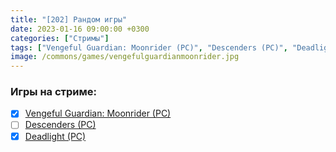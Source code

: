 ```yaml
---
title: "[202] Рандом игры"
date: 2023-01-16 09:00:00 +0300
categories: ["Стримы"]
tags: ["Vengeful Guardian: Moonrider (PC)", "Descenders (PC)", "Deadlight (PC)", "Игра пройдена"]
image: /commons/games/vengefulguardianmoonrider.jpg
---
```


### Игры на стриме:
+ [x] [Vengeful Guardian: Moonrider (PC)](/tags/vengeful-guardian-moonrider-pc)
+ [ ] [Descenders (PC)](/tags/descenders-pc)
+ [x] [Deadlight (PC)](/tags/deadlight-pc)
